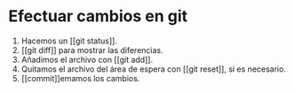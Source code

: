 # Efectuar cambios en git


1. Hacemos un [[git status]].
2. [[git diff]] para mostrar las diferencias.
3. Añadimos el archivo con [[git add]].
4. Quitamos el archivo del área de espera con [[git reset]], si es necesario.
5. [[commit]]emamos los cambios.

